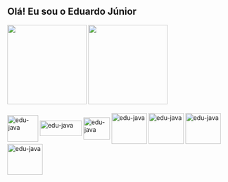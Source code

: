 ## Olá! Eu sou o Eduardo Júnior

<div>
  <img height="180em" src="https://github-readme-stats.vercel.app/api?username=eduardoantoniojunior&show_icons=false&theme=dark" />
  <img height="180em" src="https://github-readme-stats.vercel.app/api/top-langs/?username=anuraghazra&layout=compact&theme=dark" />
</div>

<div style="display: inline_block">
  <br>
  <img align="center" alt="edu-java" height="60" width="70" src="https://cdn.jsdelivr.net/gh/devicons/devicon@latest/icons/linux/linux-original.svg" />
  <img align="center" alt="edu-java" height="35" width="95" src="https://upload.wikimedia.org/wikipedia/commons/thumb/6/6f/Zabbix_logo.svg/960px-Zabbix_logo.svg.png?20200420123345" />
  <img align="center" alt="edu-java" height="50" width="60" src="https://cdn.jsdelivr.net/gh/devicons/devicon@latest/icons/git/git-original.svg" />
  <img align="center" alt="edu-java" height="70" width="80" src="https://cdn.jsdelivr.net/gh/devicons/devicon@latest/icons/java/java-original-wordmark.svg" />
  <img align="center" alt="edu-java" height="70" width="80" src="https://cdn.jsdelivr.net/gh/devicons/devicon@latest/icons/tomcat/tomcat-original-wordmark.svg" />
  <img align="center" alt="edu-java" height="70" width="80" src="https://cdn.jsdelivr.net/gh/devicons/devicon@latest/icons/php/php-original.svg" />
  <img align="center" alt="edu-java" height="70" width="80" src="https://cdn.jsdelivr.net/gh/devicons/devicon@latest/icons/mysql/mysql-original-wordmark.svg" />
</div>
